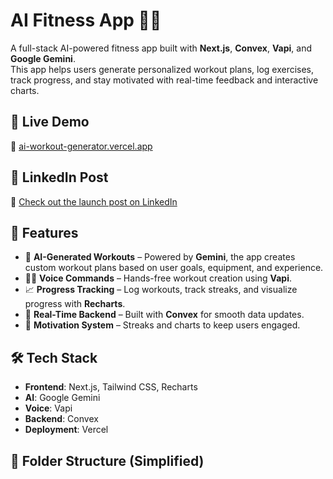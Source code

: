 # AI Fitness App 💪🤖

A full-stack AI-powered fitness app built with **Next.js**, **Convex**, **Vapi**, and **Google Gemini**.  
This app helps users generate personalized workout plans, log exercises, track progress, and stay motivated with real-time feedback and interactive charts.

## 🚀 Live Demo  
🔗 [ai-workout-generator.vercel.app](https://ai-workout-generator-snow66926692.vercel.app/)

## 🔗 LinkedIn Post  
📢 [Check out the launch post on LinkedIn](https://www.linkedin.com/posts/ahmed-hamada-a83309239_full-stack-nextjs-ai-powered-fitness-app-activity-7326352587044085760-AQwJ?utm_source=share&utm_medium=member_desktop&rcm=ACoAADtP9sMBLkj7xcgfHMKup7JtZS9cX6MfViY)

## 🧠 Features

- 🤖 **AI-Generated Workouts** – Powered by **Gemini**, the app creates custom workout plans based on user goals, equipment, and experience.
- 🧏‍♂️ **Voice Commands** – Hands-free workout creation using **Vapi**.
- 📈 **Progress Tracking** – Log workouts, track streaks, and visualize progress with **Recharts**.
- 🔄 **Real-Time Backend** – Built with **Convex** for smooth data updates.
- 🎯 **Motivation System** – Streaks and charts to keep users engaged.

## 🛠️ Tech Stack

- **Frontend**: Next.js, Tailwind CSS, Recharts  
- **AI**: Google Gemini  
- **Voice**: Vapi  
- **Backend**: Convex  
- **Deployment**: Vercel  

## 📂 Folder Structure (Simplified)

